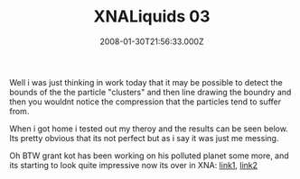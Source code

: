 ﻿---
coverImage: /images/fallback-post-header.png
date: '2008-01-30T21:56:33.000Z'
tags: []
title: XNALiquids 03
oldUrl: /c/xnaliquids-03
---

Well i was just thinking in work today that it may be possible to detect the bounds of the the particle "clusters" and then line drawing the boundry and then you wouldnt notice the compression that the particles tend to suffer from.

<!-- more -->

When i got home i tested out my theroy and the results can be seen below. Its pretty obvious that its not perfect but as i say it was just me messing.

Oh BTW grant kot has been working on his polluted planet some more, and its starting to look quite impressive now its over in XNA: [link1](https://kotsoft.googlepages.com/multifluidvideo1.html), [link2](https://kotsoft.googlepages.com/)

<flv autostart="false" height="375" width="500" href="https://www.mikecann.blog/Files/Upload/files/xnaLiquid03.flv"></flv>
